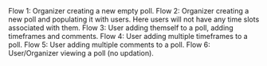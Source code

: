 <h>
Flow 1:
</h>
Organizer creating a new empty poll.

<h>
Flow 2:
</h>
Organizer creating a new poll and populating it with users.
Here users will not have any time slots associated with them.

<h>
Flow 3:
</h>
User adding themself to a poll, adding timeframes and comments. 

<h>
Flow 4:
</h>
User adding multiple timeframes to a poll.

<h>
Flow 5:
</h>
User adding multiple comments to a poll.

<h>
Flow 6:
</h>
User/Organizer viewing a poll (no updation).
